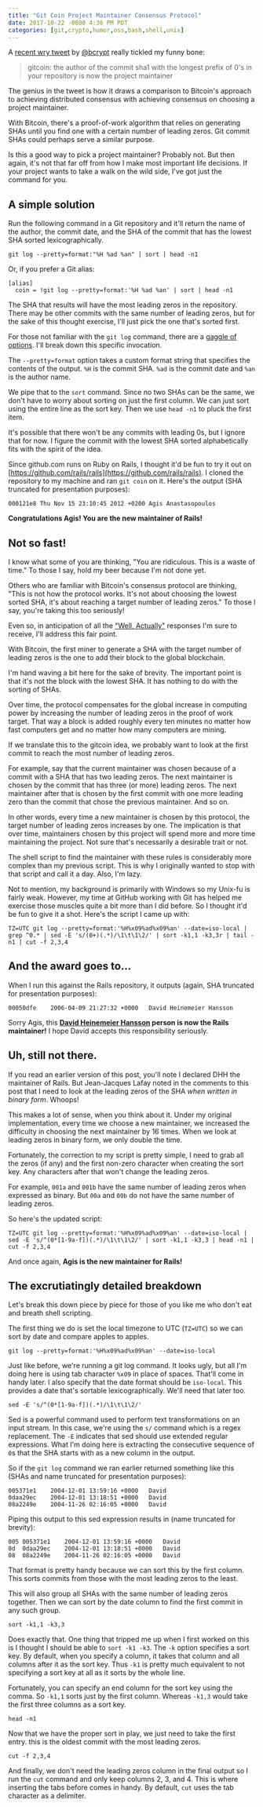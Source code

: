```yaml
---
title: "Git Coin Project Maintainer Consensus Protocol"
date: 2017-10-22 -0800 4:36 PM PDT
categories: [git,crypto,humor,oss,bash,shell,unix]
---
```


A [recent wry tweet](https://twitter.com/bcrypt/status/918222753500508160) by [@bcrypt](https://twitter.com/bcrypt/) really tickled my funny bone:

> gitcoin: the author of the commit sha1 with the longest prefix of 0's in your repository is now the project maintainer

The genius in the tweet is how it draws a comparison to Bitcoin's approach to achieving distributed consensus with achieving consensus on choosing a project maintainer.

With Bitcoin, there's a proof-of-work algorithm that relies on generating SHAs until you find one with a certain number of leading zeros. Git commit SHAs could perhaps serve a similar purpose.

Is this a good way to pick a project maintainer? Probably not. But then again, it's not that far off from how I make most important life decisions. If your project wants to take a walk on the wild side, I've got just the command for you.

## A simple solution

Run the following command in a Git repository and it'll return the name of the author, the commit date, and the SHA of the commit that has the lowest SHA sorted lexicographically.

```
git log --pretty=format:"%H %ad %an" | sort | head -n1
```

Or, if you prefer a Git alias:

```
[alias]
  coin = !git log --pretty=format:'%H %ad %an' | sort | head -n1
```

The SHA that results will have the most leading zeros in the repository. There may be other commits with the same number of leading zeros, but for the sake of this thought exercise, I'll just pick the one that's sorted first.

For those not familiar with the `git log` command, there are a [gaggle of options](https://git-scm.com/docs/git-log). I'll break down this specific invocation.

The `--pretty=format` option takes a custom format string that specifies the contents of the output. `%H` is the commit SHA. `%ad` is the commit date and `%an` is the author name.

We pipe that to the `sort` command. Since no two SHAs can be the same, we don't have to worry about sorting on just the first column. We can just sort using the entire line as the sort key. Then we use `head -n1` to pluck the first item.

It's possible that there won't be any commits with leading 0s, but I ignore that for now. I figure the commit with the lowest SHA sorted alphabetically fits with the spirit of the idea.

Since github.com runs on Ruby on Rails, I thought it'd be fun to try it out on [https://github.com/rails/rails](https://github.com/rails/rails). I cloned the repository to my machine and ran `git coin` on it. Here's the output (SHA truncated for presentation purposes):

```
000121e8 Thu Nov 15 23:10:45 2012 +0200 Agis Anastasopoulos
```

__Congratulations Agis! You are the new maintainer of Rails!__

## Not so fast!

I know what some of you are thinking, "You are ridiculous. This is a waste of time." To those I say, hold my beer because I'm not done yet.

Others who are familiar with Bitcoin's consensus protocol are thinking, "This is not how the protocol works. It's not about choosing the lowest sorted SHA, it's about reaching a target number of leading zeros." To those I say, you're taking this too seriously!

Even so, in anticipation of all the ["Well, Actually"](http://tirania.org/blog/archive/2011/Feb-17.html) responses I'm sure to receive, I'll address this fair point.

With Bitcoin, the first miner to generate a SHA with the target number of leading zeros is the one to add their block to the global blockchain.

I'm hand waving a bit here for the sake of brevity. The important point is that it's not the block with the lowest SHA. It has nothing to do with the sorting of SHAs.

Over time, the protocol compensates for the global increase in computing power by increasing the number of leading zeros in the proof of work target. That way a block is added roughly every ten minutes no matter how fast computers get and no matter how many computers are mining.

If we translate this to the gitcoin idea, we probably want to look at the first commit to reach the most number of leading zeros.

For example, say that the current maintainer was chosen because of a commit with a SHA that has two leading zeros. The next maintainer is chosen by the commit that has three (or more) leading zeros. The next maintainer after that is chosen by the first commit with one more leading zero than the commit that chose the previous maintainer. And so on.

In other words, every time a new maintainer is chosen by this protocol, the target number of leading zeros increases by one. The implication is that over time, maintainers chosen by this project will spend more and more time maintaining the project. Not sure that's necessarily a desirable trait or not.

The shell script to find the maintainer with these rules is considerably more complex than my previous script. This is why I originally wanted to stop with that script and call it a day. Also, I'm lazy.

Not to mention, my background is primarily with Windows so my Unix-fu is fairly weak. However, my time at GitHub working with Git has helped me exercise those muscles quite a bit more than I did before. So I thought it'd be fun to give it a shot. Here's the script I came up with:

`TZ=UTC git log --pretty=format:'%H%x09%ad%x09%an' --date=iso-local | grep ^0.* | sed -E 's/(0+)(.*)/\1\t\1\2/' | sort -k1,1 -k3,3r | tail -n1 | cut -f 2,3,4`

## And the award goes to...

When I run this against the Rails repository, it outputs (again, SHA truncated for presentation purposes):

```
00050dfe	2006-04-09 21:27:32 +0000	David Heinemeier Hansson
```
Sorry Agis, this __[David Heinemeier Hansson](http://david.heinemeierhansson.com/) person is now the Rails maintainer!__ I hope David accepts this responsibility seriously.

## Uh, still not there.

If you read an earlier version of this post, you'll note I declared DHH the maintainer of Rails. But Jean-Jacques Lafay noted in the comments to this post that I need to look at the leading zeros of the SHA _when written in binary form_. Whoops!

This makes a lot of sense, when you think about it. Under my original implementation, every time we choose a new maintainer, we increased the difficulty in choosing the next maintainer by 16 times. When we look at leading zeros in binary form, we only double the time.

Fortunately, the correction to my script is pretty simple, I need to grab all the zeros (if any) and the first non-zero character when creating the sort key. Any characters after that won't change the leading zeros.

For example, `001a` and `001b` have the same number of leading zeros when expressed as binary. But `00a` and `00b` do not have the same number of leading zeros.

So here's the updated script:

`TZ=UTC git log --pretty=format:'%H%x09%ad%x09%an' --date=iso-local | sed -E 's/^(0*[1-9a-f])(.*)/\1\t\1\2/' | sort -k1,1 -k3,3 | head -n1 | cut -f 2,3,4`

And once again, __Agis is the new maintainer for Rails!__ 

## The excrutiatingly detailed breakdown

Let's break this down piece by piece for those of you like me who don't eat and breath shell scripting.

The first thing we do is set the local timezone to UTC (`TZ=UTC`) so we can sort by date and compare apples to apples.

`git log --pretty=format:'%H%x09%ad%x09%an' --date=iso-local`

Just like before, we're running a git log command. It looks ugly, but all I'm doing here is using tab character `%x09` in place of spaces. That'll come
in handy later. I also specify that the date format should be `iso-local`. This provides a date that's sortable lexicographically. We'll need that later too.

`sed -E 's/^(0*[1-9a-f])(.*)/\1\t\1\2/'`

Sed is a powerful command used to perform text transformations on an input stream. In this case, we're using the `s/` command which is a regex replacement. The `-E` indicates that sed should use extended regular expressions. What I'm doing here is extracting the consecutive sequence of `0`s that the SHA starts with as a new column in the output.

So if the `git log` command we ran earlier returned something like this (SHAs and name truncated for presentation purposes):

```
005371e1	2004-12-01 13:59:16 +0000	David
0daa29ec	2004-12-01 13:18:51 +0000	David
08a2249e	2004-11-26 02:16:05 +0000	David
```

Piping this output to this sed expression results in (name truncated for brevity):

```
005	005371e1	2004-12-01 13:59:16 +0000	David
0d	0daa29ec	2004-12-01 13:18:51 +0000	David
08	08a2249e	2004-11-26 02:16:05 +0000	David
```

That format is pretty handy because we can sort this by the first column. This sorts commits from those with the most leading zeros to the least.

This will also group all SHAs with the same number of leading zeros together. Then we can sort by the date column to find the first commit in any such group.

`sort -k1,1 -k3,3`

Does exactly that. One thing that tripped me up when I first worked on this is I thought I should be able to `sort -k1 -k3`. The `-k` option specifies a sort key. By default, when you specify a column, it takes that column and all columns after it as the sort key. Thus `-k1` is pretty much equivalent to not specifying a sort key at all as it sorts by the whole line.

Fortunately, you can specify an end column for the sort key using the comma. So `-k1,1` sorts just by the first column. Whereas `-k1,3` would take the first three columns as a sort key.

`head -n1`

Now that we have the proper sort in play, we just need to take the first entry. this is the oldest commit with the most leading zeros.

`cut -f 2,3,4`

And finally, we don't need the leading zeros column in the final output so I run the `cut` command and only keep columns 2, 3, and 4. This is where inserting the tabs before comes in handy. By default, `cut` uses the tab character as a delimiter.

